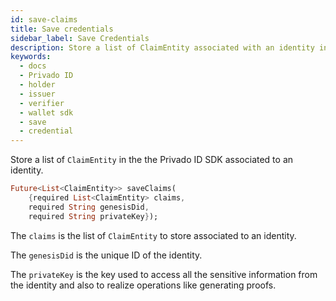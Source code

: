 ```yaml
---
id: save-claims
title: Save credentials
sidebar_label: Save Credentials
description: Store a list of ClaimEntity associated with an identity in the the Privado ID Sdk.
keywords:
  - docs
  - Privado ID
  - holder
  - issuer
  - verifier
  - wallet sdk
  - save
  - credential
---
```


Store a list of `ClaimEntity` in the the Privado ID SDK associated to an identity.

```dart
Future<List<ClaimEntity>> saveClaims(
    {required List<ClaimEntity> claims,
    required String genesisDid,
    required String privateKey});
```

The `claims` is the list of `ClaimEntity` to store associated to an identity.

The `genesisDid` is the unique ID of the identity.

The `privateKey` is the key used to access all the sensitive information from the identity and also to realize operations like generating proofs.

